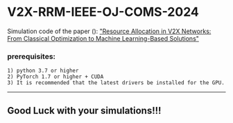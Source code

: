 # V2X-RRM-IEEE-OJ-COMS-2024
Simulation code of the paper ():
    ["Resource Allocation in V2X Networks: From Classical Optimization to Machine Learning-Based Solutions"](https://ieeexplore.ieee.org/abstract/document/10477602)


### prerequisites:

    1) python 3.7 or higher
    2) PyTorch 1.7 or higher + CUDA
    3) It is recommended that the latest drivers be installed for the GPU.

***

## Good Luck with your simulations!!!
